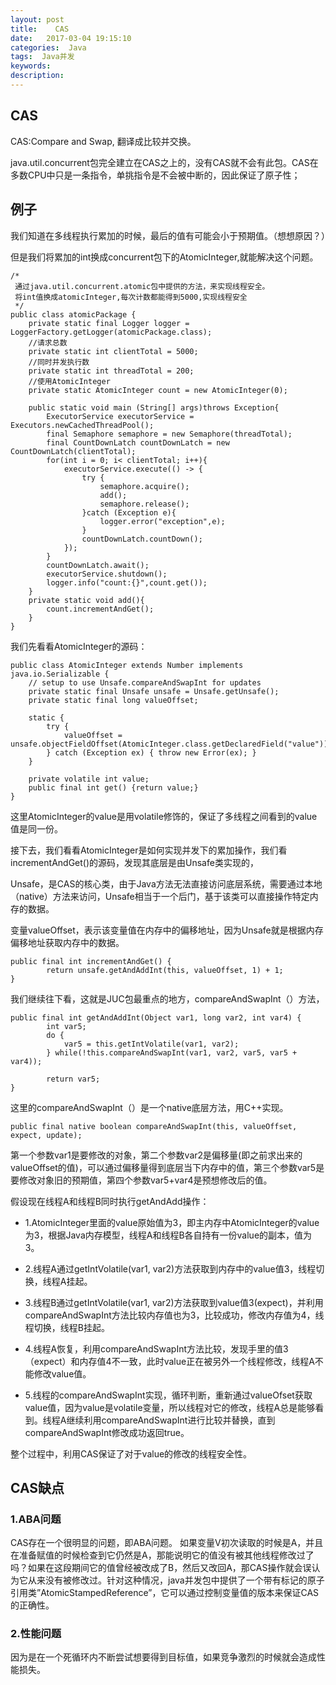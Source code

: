 ```yaml
---
layout: post
title:    CAS
date:   2017-03-04 19:15:10
categories:  Java
tags:  Java并发
keywords: 
description: 
---
```

## CAS

CAS:Compare and Swap, 翻译成比较并交换。

java.util.concurrent包完全建立在CAS之上的，没有CAS就不会有此包。CAS在多数CPU中只是一条指令，单挑指令是不会被中断的，因此保证了原子性；

## 例子
我们知道在多线程执行累加的时候，最后的值有可能会小于预期值。（想想原因？）

但是我们将累加的int换成concurrent包下的AtomicInteger,就能解决这个问题。
```
/*
 通过java.util.concurrent.atomic包中提供的方法，来实现线程安全。
 将int值换成atomicInteger,每次计数都能得到5000,实现线程安全
 */
public class atomicPackage {
    private static final Logger logger = LoggerFactory.getLogger(atomicPackage.class);
    //请求总数
    private static int clientTotal = 5000;
    //同时并发执行数
    private static int threadTotal = 200;
    //使用AtomicInteger
    private static AtomicInteger count = new AtomicInteger(0);

    public static void main (String[] args)throws Exception{
        ExecutorService executorService = Executors.newCachedThreadPool();
        final Semaphore semaphore = new Semaphore(threadTotal);
        final CountDownLatch countDownLatch = new CountDownLatch(clientTotal);
        for(int i = 0; i< clientTotal; i++){
            executorService.execute(() -> {
                try {
                    semaphore.acquire();
                    add();
                    semaphore.release();
                }catch (Exception e){
                    logger.error("exception",e);
                }
                countDownLatch.countDown();
            });
        }
        countDownLatch.await();
        executorService.shutdown();
        logger.info("count:{}",count.get());
    }
    private static void add(){
        count.incrementAndGet();
    }
}
```
我们先看看AtomicInteger的源码：
```
public class AtomicInteger extends Number implements java.io.Serializable {
    // setup to use Unsafe.compareAndSwapInt for updates
    private static final Unsafe unsafe = Unsafe.getUnsafe();
    private static final long valueOffset;

    static {
        try {
            valueOffset = unsafe.objectFieldOffset(AtomicInteger.class.getDeclaredField("value"));
        } catch (Exception ex) { throw new Error(ex); }
    }

    private volatile int value;
    public final int get() {return value;}
}
```
这里AtomicInteger的value是用volatile修饰的，保证了多线程之间看到的value值是同一份。

接下去，我们看看AtomicInteger是如何实现并发下的累加操作，我们看incrementAndGet()的源码，发现其底层是由Unsafe类实现的，

Unsafe，是CAS的核心类，由于Java方法无法直接访问底层系统，需要通过本地（native）方法来访问，Unsafe相当于一个后门，基于该类可以直接操作特定内存的数据。

变量valueOffset，表示该变量值在内存中的偏移地址，因为Unsafe就是根据内存偏移地址获取内存中的数据。

```
public final int incrementAndGet() {
        return unsafe.getAndAddInt(this, valueOffset, 1) + 1;
}
```
我们继续往下看，这就是JUC包最重点的地方，compareAndSwapInt（）方法，
```
public final int getAndAddInt(Object var1, long var2, int var4) {
        int var5;
        do {
            var5 = this.getIntVolatile(var1, var2); 
        } while(!this.compareAndSwapInt(var1, var2, var5, var5 + var4));

        return var5;
}
``` 
这里的compareAndSwapInt（）是一个native底层方法，用C++实现。
``` 
public final native boolean compareAndSwapInt(this, valueOffset, expect, update);
``` 
第一个参数var1是要修改的对象，第二个参数var2是偏移量(即之前求出来的valueOffset的值)，可以通过偏移量得到底层当下内存中的值，第三个参数var5是要修改对象旧的预期值，第四个参数var5+var4是预想修改后的值。

假设现在线程A和线程B同时执行getAndAdd操作：

* 1.AtomicInteger里面的value原始值为3，即主内存中AtomicInteger的value为3，根据Java内存模型，线程A和线程B各自持有一份value的副本，值为3。

* 2.线程A通过getIntVolatile(var1, var2)方法获取到内存中的value值3，线程切换，线程A挂起。

* 3.线程B通过getIntVolatile(var1, var2)方法获取到value值3(expect)，并利用compareAndSwapInt方法比较内存值也为3，比较成功，修改内存值为4，线程切换，线程B挂起。

* 4.线程A恢复，利用compareAndSwapInt方法比较，发现手里的值3（expect）和内存值4不一致，此时value正在被另外一个线程修改，线程A不能修改value值。

* 5.线程的compareAndSwapInt实现，循环判断，重新通过valueOfset获取value值，因为value是volatile变量，所以线程对它的修改，线程A总是能够看到。线程A继续利用compareAndSwapInt进行比较并替换，直到compareAndSwapInt修改成功返回true。

整个过程中，利用CAS保证了对于value的修改的线程安全性。

## CAS缺点

### 1.ABA问题
CAS存在一个很明显的问题，即ABA问题。
如果变量V初次读取的时候是A，并且在准备赋值的时候检查到它仍然是A，那能说明它的值没有被其他线程修改过了吗？如果在这段期间它的值曾经被改成了B，然后又改回A，那CAS操作就会误认为它从来没有被修改过。针对这种情况，java并发包中提供了一个带有标记的原子引用类”AtomicStampedReference”，它可以通过控制变量值的版本来保证CAS的正确性。

### 2.性能问题
因为是在一个死循环内不断尝试想要得到目标值，如果竞争激烈的时候就会造成性能损失。
